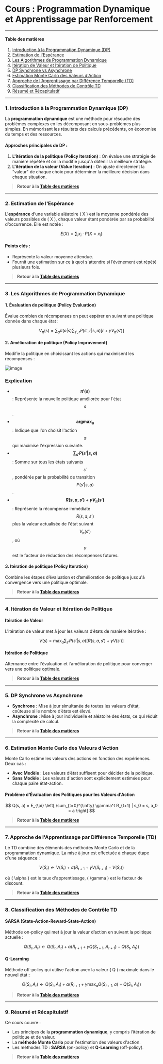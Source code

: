 # Cours : Programmation Dynamique et Apprentissage par Renforcement

---

#### Table des matières

1. [Introduction à la Programmation Dynamique (DP)](#introduction-dp)
2. [Estimation de l'Espérance](#estimation-esperance)
3. [Les Algorithmes de Programmation Dynamique](#algorithmes-dp)
4. [Itération de Valeur et Itération de Politique](#iteration-valeur-politique)
5. [DP Synchrone vs Asynchrone](#dp-synchrone-asynchrone)
6. [Estimation Monte Carlo des Valeurs d'Action](#estimation-monte-carlo)
7. [Approche de l'Apprentissage par Différence Temporelle (TD)](#apprentissage-td)
8. [Classification des Méthodes de Contrôle TD](#controle-td)
9. [Résumé et Récapitulatif](#resume)

---

<a name="introduction-dp"></a>
### 1. Introduction à la Programmation Dynamique (DP)

La **programmation dynamique** est une méthode pour résoudre des problèmes complexes en les décomposant en sous-problèmes plus simples. En mémorisant les résultats des calculs précédents, on économise du temps et des ressources.

#### Approches principales de DP :
1. **L'itération de la politique (Policy Iteration)** : On évalue une stratégie de manière répétée et on la modifie jusqu'à obtenir la meilleure stratégie.
2. **L'itération de la valeur (Value Iteration)** : On ajuste directement la "valeur" de chaque choix pour déterminer la meilleure décision dans chaque situation.

> **Retour à la [Table des matières](#table-des-matières)**

---

<a name="estimation-esperance"></a>
### 2. Estimation de l'Espérance

L'**espérance** d'une variable aléatoire \( X \) est la moyenne pondérée des valeurs possibles de \( X \), chaque valeur étant pondérée par sa probabilité d’occurrence. Elle est notée :

$$
E(X) = \sum_{i} x_i \cdot P(X = x_i)
$$

#### Points clés :
- Représente la valeur moyenne attendue.
- Fournit une estimation sur ce à quoi s'attendre si l’événement est répété plusieurs fois.

> **Retour à la [Table des matières](#table-des-matières)**

---

<a name="algorithmes-dp"></a>
### 3. Les Algorithmes de Programmation Dynamique

#### 1. Évaluation de politique (Policy Evaluation)
Évalue combien de récompenses on peut espérer en suivant une politique donnée dans chaque état :

$$
V_{\pi}(s) = \sum_{a} \pi(a|s) \sum_{s', r} P(s', r | s, a) \left[ r + \gamma V_{\pi}(s') \right]
$$

#### 2. Amélioration de politique (Policy Improvement)
Modifie la politique en choisissant les actions qui maximisent les récompenses :

![image](https://github.com/user-attachments/assets/d2531c5f-e343-46c9-a20c-262e3773d6b4)


### Explication

- **$$\pi'(s)$$** : Représente la nouvelle politique améliorée pour l'état $$s$$.
- **$$\text{argmax}_a$$** : Indique que l'on choisit l'action $$a$$ qui maximise l'expression suivante.
- **$$\sum_{s'} P(s'|s, a)$$** : Somme sur tous les états suivants $$s'$$, pondérée par la probabilité de transition $$P(s'|s, a)$$.
- **$$ R(s, a, s') + \gamma V_{\pi}(s') $$** : Représente la récompense immédiate $$R(s, a, s')$$ plus la valeur actualisée de l'état suivant $$V_{\pi}(s')$$, où $$\gamma$$ est le facteur de réduction des récompenses futures.



#### 3. Itération de politique (Policy Iteration)
Combine les étapes d’évaluation et d’amélioration de politique jusqu'à convergence vers une politique optimale.

> **Retour à la [Table des matières](#table-des-matières)**

---

<a name="iteration-valeur-politique"></a>
### 4. Itération de Valeur et Itération de Politique

#### Itération de Valeur
L'itération de valeur met à jour les valeurs d’états de manière itérative :

$$
V(s) = \max_a \sum_{s'} P(s'|s, a) \left[ R(s, a, s') + \gamma V(s') \right]
$$

#### Itération de Politique
Alternance entre l'évaluation et l'amélioration de politique pour converger vers une politique optimale.

> **Retour à la [Table des matières](#table-des-matières)**

---

<a name="dp-synchrone-asynchrone"></a>
### 5. DP Synchrone vs Asynchrone

- **Synchrone** : Mise à jour simultanée de toutes les valeurs d’état, coûteuse si le nombre d’états est élevé.
- **Asynchrone** : Mise à jour individuelle et aléatoire des états, ce qui réduit la complexité de calcul.

> **Retour à la [Table des matières](#table-des-matières)**

---

<a name="estimation-monte-carlo"></a>
### 6. Estimation Monte Carlo des Valeurs d'Action

Monte Carlo estime les valeurs des actions en fonction des expériences. Deux cas :
- **Avec Modèle** : Les valeurs d’état suffisent pour décider de la politique.
- **Sans Modèle** : Les valeurs d'action sont explicitement estimées pour chaque paire état-action.

#### Problème d'Évaluation des Politiques pour les Valeurs d'Action

$$
Q(s, a) = E_{\pi} \left[ \sum_{t=0}^{\infty} \gamma^t R_{t+1} | s_0 = s, a_0 = a \right]
$$

> **Retour à la [Table des matières](#table-des-matières)**

---

<a name="apprentissage-td"></a>
### 7. Approche de l'Apprentissage par Différence Temporelle (TD)

Le TD combine des éléments des méthodes Monte Carlo et de la programmation dynamique. La mise à jour est effectuée à chaque étape d'une séquence :

$$
V(S_t) \leftarrow V(S_t) + \alpha \left( R_{t+1} + \gamma V(S_{t+1}) - V(S_t) \right)
$$

où \( \alpha \) est le taux d'apprentissage, \( \gamma \) est le facteur de discount.

> **Retour à la [Table des matières](#table-des-matières)**

---

<a name="controle-td"></a>
### 8. Classification des Méthodes de Contrôle TD

#### SARSA (State-Action-Reward-State-Action)
Méthode on-policy qui met à jour la valeur d’action en suivant la politique actuelle :

$$
Q(S_t, A_t) \leftarrow Q(S_t, A_t) + \alpha \left( R_{t+1} + \gamma Q(S_{t+1}, A_{t+1}) - Q(S_t, A_t) \right)
$$

#### Q-Learning
Méthode off-policy qui utilise l'action avec la valeur \( Q \) maximale dans le nouvel état :

$$
Q(S_t, A_t) \leftarrow Q(S_t, A_t) + \alpha \left( R_{t+1} + \gamma \max_{a} Q(S_{t+1}, a) - Q(S_t, A_t) \right)
$$

> **Retour à la [Table des matières](#table-des-matières)**

---

<a name="resume"></a>
### 9. Résumé et Récapitulatif

Ce cours couvre :
- Les principes de la **programmation dynamique**, y compris l'itération de politique et de valeur.
- La **méthode Monte Carlo** pour l'estimation des valeurs d'action.
- Les méthodes TD : **SARSA** (on-policy) et **Q-Learning** (off-policy).

> **Retour à la [Table des matières](#table-des-matières)**

